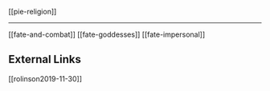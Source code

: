 [[pie-religion]]

---

[[fate-and-combat]]
[[fate-goddesses]]
[[fate-impersonal]]

## External Links
[[rolinson2019-11-30]]